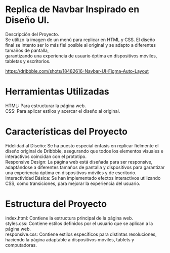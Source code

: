 <h1>Replica de Navbar Inspirado en Diseño UI.</h1>
Descripción del Proyecto.<br>
Se utilizo la imagen de un menú para replicar en HTML y CSS. El diseño final se intento ser lo más fiel posible al original y se adapto a diferentes tamaños de pantalla,<br> garantizando una experiencia de usuario óptima en dispositivos móviles, tabletas y escritorios.

https://dribbble.com/shots/18482616-Navbar-UI-Figma-Auto-Layout

<h1>Herramientas Utilizadas</h1>
HTML: Para estructurar la página web.<br>
CSS: Para aplicar estilos y acercar el diseño al original.<br>
<h1>Características del Proyecto</h1>
Fidelidad al Diseño: Se ha puesto especial énfasis en replicar fielmente el diseño original de Dribbble, asegurando que todos los elementos visuales e interactivos coincidan con el prototipo.<br>
Responsive Design: La página web está diseñada para ser responsive, adaptándose a diferentes tamaños de pantalla y dispositivos para garantizar una experiencia óptima en dispositivos móviles y de escritorio.<br>
Interactividad Básica: Se han implementado efectos interactivos utilizando CSS, como transiciones, para mejorar la experiencia del usuario.
<h1>Estructura del Proyecto</h1>
index.html: Contiene la estructura principal de la página web.<br>
styles.css: Contiene estilos definidos por el usuario que se aplican a la página web.<br>
responsive.css: Contiene estilos específicos para distintas resoluciones, haciendo la página adaptable a dispositivos móviles, tablets y computadoras.<br>
